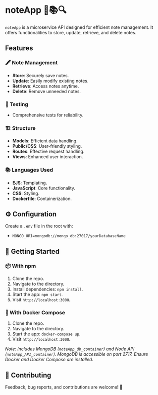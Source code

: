 # noteApp 📝📚🔍

`noteApp` is a microservice API designed for efficient note management. It offers functionalities to store, update, retrieve, and delete notes.

## Features
### 🖋️ Note Management
- **Store**: Securely save notes.
- **Update**: Easily modify existing notes.
- **Retrieve**: Access notes anytime.
- **Delete**: Remove unneeded notes.

### 🧪 Testing
- Comprehensive tests for reliability.

### 🏗️ Structure
- **Models**: Efficient data handling.
- **Public/CSS**: User-friendly styling.
- **Routes**: Effective request handling.
- **Views**: Enhanced user interaction.

### 📚 Languages Used
- **EJS**: Templating.
- **JavaScript**: Core functionality.
- **CSS**: Styling.
- **Dockerfile**: Containerization.

## ⚙️ Configuration
Create a `.env` file in the root with:
- `MONGO_URI=mongodb://mongo_db:27017/yourDatabaseName`

## 🚀 Getting Started
### 📦 With npm
1. Clone the repo.
2. Navigate to the directory.
3. Install dependencies: `npm install`.
4. Start the app: `npm start`.
5. Visit `http://localhost:3000`.

### 🐳 With Docker Compose
1. Clone the repo.
2. Navigate to the directory.
3. Start the app: `docker-compose up`.
4. Visit `http://localhost:3000`.

*Note: Includes MongoDB (`noteApp_db_container`) and Node API (`noteApp_API_container`). MongoDB is accessible on port 2717. Ensure Docker and Docker Compose are installed.*

## 👐 Contributing
Feedback, bug reports, and contributions are welcome! 👋
